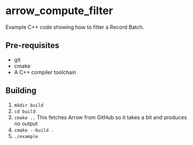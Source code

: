 # arrow_compute_filter

Example C++ code showing how to filter a Record Batch.

## Pre-requisites

- git
- cmake
- A C++ compiler toolchain

## Building

1. `mkdir build`
2. `cd build`
3. `cmake ..`
   This fetches Arrow from GitHub so it takes a bit and produces no output
4. `cmake --build .`
5. `./example`

